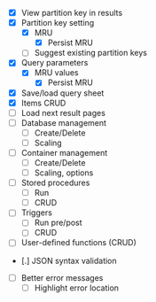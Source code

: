 - [x] View partition key in results
- [x] Partition key setting
	- [x] MRU
		- [x] Persist MRU
	- [ ] Suggest existing partition keys
- [x] Query parameters
	- [x] MRU values
		- [x] Persist MRU
- [x] Save/load query sheet
- [x] Items CRUD
- [ ] Load next result pages
- [ ] Database management
	- [ ] Create/Delete
	- [ ] Scaling
- [ ] Container management
	- [ ] Create/Delete
	- [ ] Scaling, options
- [ ] Stored procedures
	- [ ] Run
	- [ ] CRUD
- [ ] Triggers
	- [ ] Run pre/post
	- [ ] CRUD
- [ ] User-defined functions (CRUD)
- [.] JSON syntax validation
- [ ] Better error messages
	- [ ] Highlight error location
